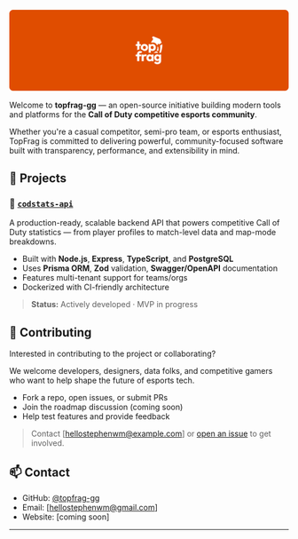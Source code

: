 ![main image](./readme-image.png)

Welcome to **topfrag-gg** — an open-source initiative building modern tools and platforms for the **Call of Duty competitive esports community**.

Whether you're a casual competitor, semi-pro team, or esports enthusiast, TopFrag is committed to delivering powerful, community-focused software built with transparency, performance, and extensibility in mind.

## 🧩 Projects

### 🔹 [`codstats-api`](https://github.com/topfrag-gg/codstats-api)
A production-ready, scalable backend API that powers competitive Call of Duty statistics — from player profiles to match-level data and map-mode breakdowns.

- Built with **Node.js**, **Express**, **TypeScript**, and **PostgreSQL**
- Uses **Prisma ORM**, **Zod** validation, **Swagger/OpenAPI** documentation
- Features multi-tenant support for teams/orgs
- Dockerized with CI-friendly architecture

> **Status:** Actively developed · MVP in progress

## 🤝 Contributing

Interested in contributing to the project or collaborating?

We welcome developers, designers, data folks, and competitive gamers who want to help shape the future of esports tech.

- Fork a repo, open issues, or submit PRs
- Join the roadmap discussion (coming soon)
- Help test features and provide feedback

> Contact [hellostephenwm@example.com] or [open an issue](https://github.com/topfrag-gg/codstats-api/issues) to get involved.

## 📫 Contact

- GitHub: [@topfrag-gg](https://github.com/topfrag-gg)
- Email: [hellostephenwm@gmail.com]
- Website: [coming soon]

---

<!--

**Here are some ideas to get you started:**

🙋‍♀️ A short introduction - what is your organization all about?
🌈 Contribution guidelines - how can the community get involved?
👩‍💻 Useful resources - where can the community find your docs? Is there anything else the community should know?
🍿 Fun facts - what does your team eat for breakfast?
🧙 Remember, you can do mighty things with the power of [Markdown](https://docs.github.com/github/writing-on-github/getting-started-with-writing-and-formatting-on-github/basic-writing-and-formatting-syntax)
-->
